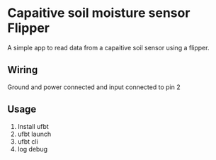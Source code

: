 # Capaitive soil moisture sensor Flipper

A simple app to read data from a capaitive soil sensor using a flipper.

## Wiring
Ground and power connected and input connected to pin 2

## Usage

1. Install ufbt
2. ufbt launch
3. ufbt cli
4. log debug
